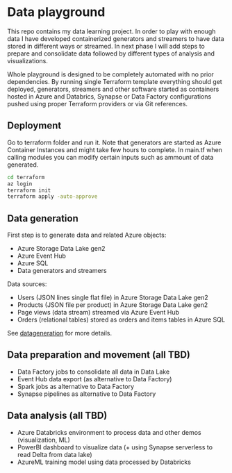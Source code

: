 # Data playground
This repo contains my data learning project. In order to play with enough data I have developed containerized generators and streamers to have data stored in different ways or streamed. In next phase I will add steps to prepare and consolidate data followed by different types of analysis and visualizations.

Whole playground is designed to be completely automated with no prior dependencies. By running single Terraform template everything should get deployed, generators, streamers and other software started as containers hosted in Azure and Databrics, Synapse or Data Factory configurations pushed using proper Terraform providers or via Git references.

## Deployment
Go to terraform folder and run it. Note that generators are started as Azure Container Instances and might take few hours to complete. In main.tf when calling modules you can modify certain inputs such as ammount of data generated.

```bash
cd terraform
az login
terraform init
terraform apply -auto-approve
```

## Data generation
First step is to generate data and related Azure objects:
- Azure Storage Data Lake gen2
- Azure Event Hub
- Azure SQL
- Data generators and streamers

Data sources:
- Users (JSON lines single flat file) in Azure Storage Data Lake gen2
- Products (JSON file per product) in Azure Storage Data Lake gen2
- Page views (data stream) streamed via Azure Event Hub
- Orders (relational tables) stored as orders and items tables in Azure SQL

See [datageneration](datageneration/datageneration.md) for more details.

## Data preparation and movement (all TBD)
- Data Factory jobs to consolidate all data in Data Lake
- Event Hub data export (as alternative to Data Factory)
- Spark jobs as alternative to Data Factory
- Synapse pipelines as alternative to Data Factory

## Data analysis (all TBD)
- Azure Databricks environment to process data and other demos (visualization, ML)
- PowerBI dashboard to visualize data (+ using Synapse serverless to read Delta from data lake)
- AzureML training model using data processed by Databricks
